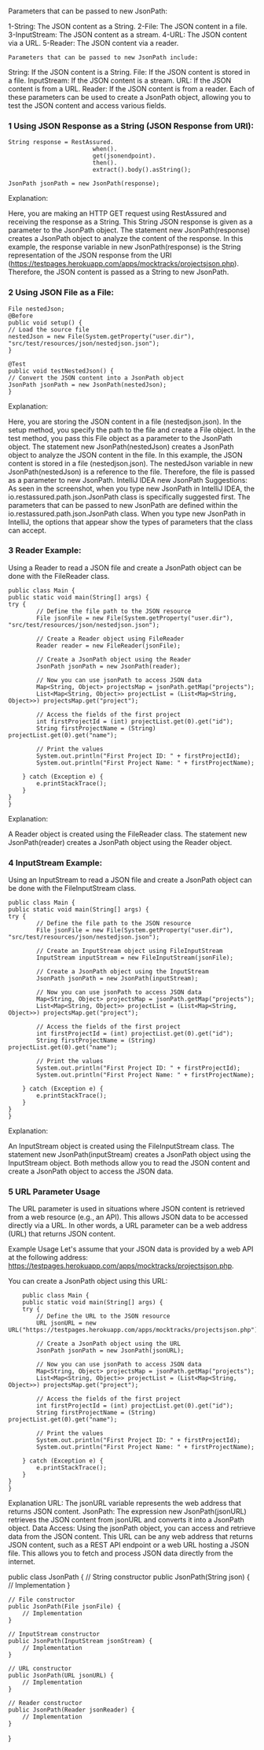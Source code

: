###
Parameters that can be passed to new JsonPath:

1-String: The JSON content as a String.
2-File: The JSON content in a file.
3-InputStream: The JSON content as a stream.
4-URL: The JSON content via a URL.
5-Reader: The JSON content via a reader.

    Parameters that can be passed to new JsonPath include:

String: If the JSON content is a String.
File: If the JSON content is stored in a file.
InputStream: If the JSON content is a stream.
URL: If the JSON content is from a URL.
Reader: If the JSON content is from a reader.
Each of these parameters can be used to create a JsonPath object, allowing you to test the JSON content and access various fields.



### 1 Using JSON Response as a String (JSON Response from URI):

    String response = RestAssured.
                            when().
                            get(jsonendpoint).
                            then().
                            extract().body().asString();
    
    JsonPath jsonPath = new JsonPath(response);
Explanation:

Here, you are making an HTTP GET request using RestAssured and receiving the response as a String.
This String JSON response is given as a parameter to the JsonPath object.
The statement new JsonPath(response) creates a JsonPath object to analyze the content of the response.
In this example, the response variable in new JsonPath(response) is the String representation of the JSON response from the URI (https://testpages.herokuapp.com/apps/mocktracks/projectsjson.php). Therefore, the JSON content is passed as a String to new JsonPath.

### 2 Using JSON File as a File:

    File nestedJson;
    @Before
    public void setup() {
    // Load the source file
    nestedJson = new File(System.getProperty("user.dir"), "src/test/resources/json/nestedjson.json");
    }
    
    @Test
    public void testNestedJson() {
    // Convert the JSON content into a JsonPath object
    JsonPath jsonPath = new JsonPath(nestedJson);
    }
Explanation:

Here, you are storing the JSON content in a file (nestedjson.json).
In the setup method, you specify the path to the file and create a File object.
In the test method, you pass this File object as a parameter to the JsonPath object.
The statement new JsonPath(nestedJson) creates a JsonPath object to analyze the JSON content in the file.
In this example, the JSON content is stored in a file (nestedjson.json). 
The nestedJson variable in new JsonPath(nestedJson) is a reference to the file. 
Therefore, the file is passed as a parameter to new JsonPath.
IntelliJ IDEA new JsonPath Suggestions:
As seen in the screenshot, when you type new JsonPath in IntelliJ IDEA, 
the io.restassured.path.json.JsonPath class is specifically suggested first. 
The parameters that can be passed to new JsonPath are defined within the io.restassured.path.json.JsonPath class. 
When you type new JsonPath in IntelliJ, the options that appear show the types of parameters that the class can accept.

### 3 Reader Example:
Using a Reader to read a JSON file and create a JsonPath object can be done with the FileReader class.


    public class Main {
    public static void main(String[] args) {
    try {
            // Define the file path to the JSON resource
            File jsonFile = new File(System.getProperty("user.dir"), "src/test/resources/json/nestedjson.json");

            // Create a Reader object using FileReader
            Reader reader = new FileReader(jsonFile);

            // Create a JsonPath object using the Reader
            JsonPath jsonPath = new JsonPath(reader);

            // Now you can use jsonPath to access JSON data
            Map<String, Object> projectsMap = jsonPath.getMap("projects");
            List<Map<String, Object>> projectList = (List<Map<String, Object>>) projectsMap.get("project");

            // Access the fields of the first project
            int firstProjectId = (int) projectList.get(0).get("id");
            String firstProjectName = (String) projectList.get(0).get("name");

            // Print the values
            System.out.println("First Project ID: " + firstProjectId);
            System.out.println("First Project Name: " + firstProjectName);

        } catch (Exception e) {
            e.printStackTrace();
        }
    }
    }
Explanation:

A Reader object is created using the FileReader class.
The statement new JsonPath(reader) creates a JsonPath object using the Reader object.

### 4 InputStream Example:
Using an InputStream to read a JSON file and create a JsonPath object can be done with the FileInputStream class.

    public class Main {
    public static void main(String[] args) {
    try {
            // Define the file path to the JSON resource
            File jsonFile = new File(System.getProperty("user.dir"), "src/test/resources/json/nestedjson.json");

            // Create an InputStream object using FileInputStream
            InputStream inputStream = new FileInputStream(jsonFile);

            // Create a JsonPath object using the InputStream
            JsonPath jsonPath = new JsonPath(inputStream);

            // Now you can use jsonPath to access JSON data
            Map<String, Object> projectsMap = jsonPath.getMap("projects");
            List<Map<String, Object>> projectList = (List<Map<String, Object>>) projectsMap.get("project");

            // Access the fields of the first project
            int firstProjectId = (int) projectList.get(0).get("id");
            String firstProjectName = (String) projectList.get(0).get("name");

            // Print the values
            System.out.println("First Project ID: " + firstProjectId);
            System.out.println("First Project Name: " + firstProjectName);

        } catch (Exception e) {
            e.printStackTrace();
        }
    }
    }
Explanation:

An InputStream object is created using the FileInputStream class.
The statement new JsonPath(inputStream) creates a JsonPath object using the InputStream object.
Both methods allow you to read the JSON content and create a JsonPath object to access the JSON data.

### 5 URL Parameter Usage
The URL parameter is used in situations where JSON content is retrieved from a web resource (e.g., an API). 
This allows JSON data to be accessed directly via a URL. 
In other words, a URL parameter can be a web address (URL) that returns JSON content.

Example Usage
Let's assume that your JSON data is provided by a web API at the following address: https://testpages.herokuapp.com/apps/mocktracks/projectsjson.php.

You can create a JsonPath object using this URL:

        public class Main {
        public static void main(String[] args) {
        try {
            // Define the URL to the JSON resource
            URL jsonURL = new URL("https://testpages.herokuapp.com/apps/mocktracks/projectsjson.php");

            // Create a JsonPath object using the URL
            JsonPath jsonPath = new JsonPath(jsonURL);

            // Now you can use jsonPath to access JSON data
            Map<String, Object> projectsMap = jsonPath.getMap("projects");
            List<Map<String, Object>> projectList = (List<Map<String, Object>>) projectsMap.get("project");

            // Access the fields of the first project
            int firstProjectId = (int) projectList.get(0).get("id");
            String firstProjectName = (String) projectList.get(0).get("name");

            // Print the values
            System.out.println("First Project ID: " + firstProjectId);
            System.out.println("First Project Name: " + firstProjectName);

        } catch (Exception e) {
            e.printStackTrace();
        }
    }
    }
Explanation
URL: 
The jsonURL variable represents the web address that returns JSON content.
JsonPath: 
The expression new JsonPath(jsonURL) retrieves the JSON content from jsonURL 
and converts it into a JsonPath object.
Data Access: 
Using the jsonPath object, you can access and retrieve data from the JSON content.
This URL can be any web address that returns JSON content, 
such as a REST API endpoint or a web URL hosting a JSON file. 
This allows you to fetch and process JSON data directly from the internet.


public class JsonPath {
// String constructor
public JsonPath(String json) {
// Implementation
}

    // File constructor
    public JsonPath(File jsonFile) {
        // Implementation
    }

    // InputStream constructor
    public JsonPath(InputStream jsonStream) {
        // Implementation
    }

    // URL constructor
    public JsonPath(URL jsonURL) {
        // Implementation
    }

    // Reader constructor
    public JsonPath(Reader jsonReader) {
        // Implementation
    }
}










